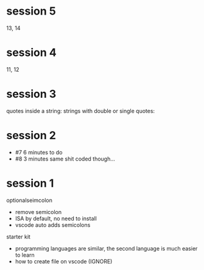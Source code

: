 
# session 5
13, 14
# session 4
11, 12
# session 3 
quotes inside a string:
strings with double or single quotes:

# session 2

- #7 6 minutes to do
- #8 3 minutes same shit coded though...

# session 1



optionalseimcolon
- remove semicolon
- ISA by default, no need to install
- vscode auto adds semicolons

starter kit
- programming languages are similar, the second language is much easier to learn
- how to create file on vscode (IGNORE)
